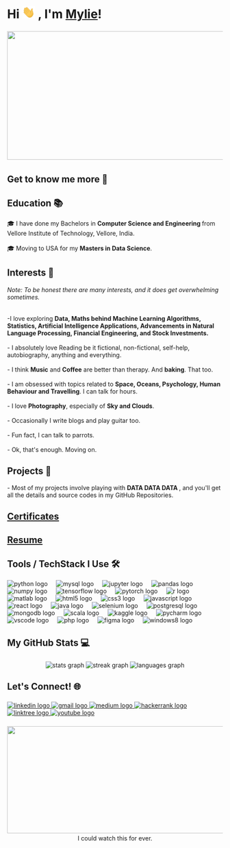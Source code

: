 <h1 align="left">Hi <img src="https://raw.githubusercontent.com/ABSphreak/ABSphreak/master/gifs/Hi.gif" width="30px"> , I'm <a href="https://www.datascienceportfol.io/myliemudaliyar" >Mylie</a>!</h1>

###

<div align="center">
  <img height="300" width = "800" src="https://i.pinimg.com/originals/2e/a7/c9/2ea7c9a114ab55fdf51fa7948854b9a6.gif"  />
</div>

###

<h2 align="left">
Get to know me more 🌟</h2>

<p align="left">
<h2 align="left">
 Education 📚</h2> 
🎓 I have done my Bachelors in <b> Computer Science and Engineering </b> from Vellore Institute of Technology, Vellore, India.<br><br>🎓 Moving to USA for my <b>Masters in Data Science</b>.
  <h2 align="left">
Interests 🔭</h2>
<h6>Note: To be honest there are many interests, and it does get overwhelming sometimes.</h6> -I love exploring <b> Data, Maths behind Machine Learning Algorithms, Statistics, Artificial Intelligence Applications, Advancements in Natural Language Processing, Financial Engineering, and Stock Investments.</b>  <br><br>- I absolutely love </b> Reading </b> be it fictional, non-fictional, self-help, autobiography, anything and everything.<br><br>- I think <b>Music</b> and <b>Coffee</b> are better than therapy. And <b>baking</b>. That too.<br><br>- I am obsessed with topics related to <b>Space, Oceans, Psychology, Human Behaviour and Travelling</b>. I can talk for hours.<br><br>- I love <B>Photography</B>, especially of <b>Sky and Clouds</b>.<br><br>- Occasionally I write blogs and play guitar too.<br><br>-  Fun fact, I can talk to parrots.<br><br>- Ok, that's enough. Moving on.<br>
<h2 align="left">
Projects 🚀</h2>
- Most of my projects involve playing with <b> DATA DATA DATA </b>, and you'll get all the details and source codes in my GitHub Repositories. 
<h2 align="left">
<a href="https://drive.google.com/drive/folders/181vX4GXkHG2lbHOe5tPGF3fCUKaqZ6sx" >Certificates</a></h2>
<h2 align="left">
<a href="https://drive.google.com/file/d/1a8sFic0LeJ84JRL-PjT0bo-6ZiyhyZpT/view?usp=sharing" >Resume</a></h2>
</p>

### 
<h2 align="left">
Tools / TechStack I Use 🛠️</h2>

<div align="left">
  <img src="https://cdn.jsdelivr.net/gh/devicons/devicon/icons/python/python-original.svg" height="30" alt="python logo"  />
  <img width="12" />
  <img src="https://cdn.jsdelivr.net/gh/devicons/devicon/icons/mysql/mysql-original.svg" height="30" alt="mysql logo"  />
  <img width="12" />
  <img src="https://cdn.jsdelivr.net/gh/devicons/devicon/icons/jupyter/jupyter-original.svg" height="30" alt="jupyter logo"  />
  <img width="12" />
  <img src="https://cdn.jsdelivr.net/gh/devicons/devicon/icons/pandas/pandas-original.svg" height="30" alt="pandas logo"  />
  <img width="12" />
  <img src="https://cdn.jsdelivr.net/gh/devicons/devicon/icons/numpy/numpy-original.svg" height="30" alt="numpy logo"  />
  <img width="12" />
  <img src="https://cdn.jsdelivr.net/gh/devicons/devicon/icons/tensorflow/tensorflow-original.svg" height="30" alt="tensorflow logo"  />
  <img width="12" />
  <img src="https://cdn.jsdelivr.net/gh/devicons/devicon/icons/pytorch/pytorch-original.svg" height="30" alt="pytorch logo"  />
  <img width="12" />
  <img src="https://cdn.jsdelivr.net/gh/devicons/devicon/icons/r/r-original.svg" height="30" alt="r logo"  />
  <img width="12" />
  <img src="https://cdn.jsdelivr.net/gh/devicons/devicon/icons/matlab/matlab-original.svg" height="30" alt="matlab logo"  />
  <img width="12" />
  <img src="https://cdn.jsdelivr.net/gh/devicons/devicon/icons/html5/html5-original.svg" height="30" alt="html5 logo"  />
  <img width="12" />
  <img src="https://cdn.jsdelivr.net/gh/devicons/devicon/icons/css3/css3-original.svg" height="30" alt="css3 logo"  />
  <img width="12" />
  <img src="https://cdn.jsdelivr.net/gh/devicons/devicon/icons/javascript/javascript-original.svg" height="30" alt="javascript logo"  />
  <img width="12" />
  <img src="https://cdn.jsdelivr.net/gh/devicons/devicon/icons/react/react-original.svg" height="30" alt="react logo"  />
  <img width="12" />
  <img src="https://cdn.jsdelivr.net/gh/devicons/devicon/icons/java/java-original.svg" height="30" alt="java logo"  />
  <img width="12" />
  <img src="https://cdn.jsdelivr.net/gh/devicons/devicon/icons/selenium/selenium-original.svg" height="30" alt="selenium logo"  />
  <img width="12" />
  <img src="https://cdn.jsdelivr.net/gh/devicons/devicon/icons/postgresql/postgresql-original.svg" height="30" alt="postgresql logo"  />
  <img width="12" />
  <img src="https://cdn.jsdelivr.net/gh/devicons/devicon/icons/mongodb/mongodb-original.svg" height="30" alt="mongodb logo"  />
  <img width="12" />
  <img src="https://cdn.jsdelivr.net/gh/devicons/devicon/icons/scala/scala-original.svg" height="30" alt="scala logo"  />
  <img width="12" />
  <img src="https://cdn.jsdelivr.net/gh/devicons/devicon/icons/kaggle/kaggle-original.svg" height="30" alt="kaggle logo"  />
  <img width="12" />
  <img src="https://cdn.jsdelivr.net/gh/devicons/devicon/icons/pycharm/pycharm-original.svg" height="30" alt="pycharm logo"  />
  <img width="12" />
  <img src="https://cdn.jsdelivr.net/gh/devicons/devicon/icons/vscode/vscode-original.svg" height="30" alt="vscode logo"  />
  <img width="12" />
  <img src="https://cdn.jsdelivr.net/gh/devicons/devicon/icons/php/php-original.svg" height="30" alt="php logo"  />
  <img width="12" />
  <img src="https://cdn.jsdelivr.net/gh/devicons/devicon/icons/figma/figma-original.svg" height="30" alt="figma logo"  />
  <img width="12" />
  <img src="https://cdn.jsdelivr.net/gh/devicons/devicon/icons/windows8/windows8-original.svg" height="30" alt="windows8 logo"  />
</div>

###

<h2 align="left">
My GitHub Stats 💻</h2>

###

<div align="center">
  <img src="https://github-readme-stats.vercel.app/api?username=myliemudaliyar&hide_title=false&hide_rank=false&show_icons=true&include_all_commits=true&count_private=true&disable_animations=false&theme=dracula&locale=en&hide_border=false" height="150" alt="stats graph"  />
  <img src="https://streak-stats.demolab.com?user=myliemudaliyar&locale=en&mode=daily&theme=dracula&hide_border=false&border_radius=5" height="150" alt="streak graph"  />
  <img src="https://github-readme-stats.vercel.app/api/top-langs?username=myliemudaliyar&locale=en&hide_title=false&layout=compact&card_width=320&langs_count=5&theme=dracula&hide_border=false" height="150" alt="languages graph"  />
</div>

###



<h2 align="left">
Let's Connect! 🌐</h2>

###

<div align="left">
  <a href="https://www.linkedin.com/in/mylie-mudaliyar/" target="_blank">
    <img src="https://img.shields.io/static/v1?message=LinkedIn&logo=linkedin&label=&color=0077B5&logoColor=white&labelColor=&style=for-the-badge" height="31" alt="linkedin logo"  />
  </a>
  <a href="mailto:myliemudaliyar@gmail.com" target="_blank">
    <img src="https://img.shields.io/static/v1?message=Gmail&logo=gmail&label=&color=D14836&logoColor=white&labelColor=&style=for-the-badge" height="31" alt="gmail logo"  />
  </a>
  <a href="https://medium.com/@myliemudaliyar" target="_blank">
    <img src="https://img.shields.io/static/v1?message=Medium&logo=medium&label=&color=12100E&logoColor=white&labelColor=&style=for-the-badge" height="31" alt="medium logo"  />
  </a>
  <a href="https://www.hackerrank.com/myliemudaliyar" target="_blank">
    <img src="https://img.shields.io/static/v1?message=HackerRank&logo=hackerrank&label=&color=2EC866&logoColor=white&labelColor=&style=for-the-badge" height="31" alt="hackerrank logo"  />
  </a>
  <a href="https://linktr.ee/myliemudaliyar" target="_blank">
    <img src="https://img.shields.io/static/v1?message=Linktree&logo=linktree&label=&color=1de9b6&logoColor=white&labelColor=&style=for-the-badge" height="31" alt="linktree logo"  />
  </a>
  <a href="https://www.youtube.com/channel/UCtHHV-GeBywfwBkiED-jUVA" target="_blank">
    <img src="https://img.shields.io/static/v1?message=Youtube&logo=youtube&label=&color=FF0000&logoColor=white&labelColor=&style=for-the-badge" height="31" alt="youtube logo"  />
  </a>
</div>

###

<div align="center">
  <img height="250" width = "800" src="https://giffiles.alphacoders.com/144/14466.gif" /><figcaption>I could watch this for ever.</figcaption>
</div>

